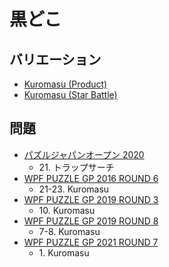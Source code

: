 # 黒どこ

## バリエーション
- [Kuromasu (Product)](kuromasu_product.md)
- [Kuromasu (Star Battle)](kuromasu_starbattle.md)

## 問題
- [パズルジャパンオープン 2020](../questions/jwpc2020.md)
	- 21\. トラップサーチ
- [WPF PUZZLE GP 2016 ROUND 6](../questions/wpfpgp2016_6.md)
	- 21-23. Kuromasu
- [WPF PUZZLE GP 2019 ROUND 3](../questions/wpfpgp2019_3.md)
	- 10\. Kuromasu
- [WPF PUZZLE GP 2019 ROUND 8](../questions/wpfpgp2019_8.md)
	- 7-8. Kuromasu
- [WPF PUZZLE GP 2021 ROUND 7](../questions/wpfpgp2021_7.md)
	- 1\. Kuromasu
